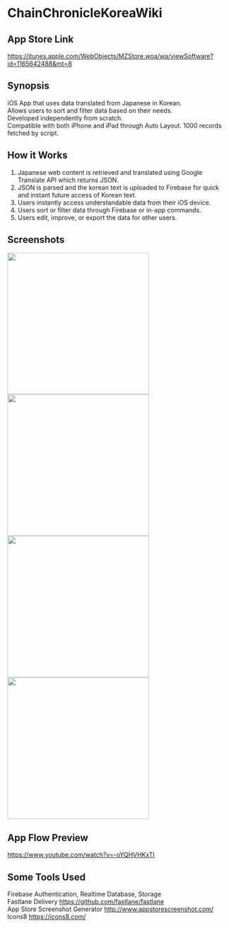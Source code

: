 # ChainChronicleKoreaWiki

## App Store Link  
https://itunes.apple.com/WebObjects/MZStore.woa/wa/viewSoftware?id=1165642488&mt=8  

## Synopsis
iOS App that uses data translated from Japanese in Korean.  
Allows users to sort and filter data based on their needs.  
Developed independently from scratch.  
Compatible with both iPhone and iPad through Auto Layout.
1000 records fetched by script.

## How it Works
1. Japanese web content is retrieved and translated using Google Translate API which returns JSON.
2. JSON is parsed and the korean text is uploaded to Firebase for quick and instant future access of Korean text.
3. Users instantly access understandable data from their iOS device.
4. Users sort or filter data through Firebase or in-app commands. 
5. Users edit, improve, or export the data for other users.

## Screenshots

<img src="https://github.com/jitaek/ChainChronicleKoreaWiki/blob/master/Screenshots/PreviewIntro.png" width="320">
<img src="https://github.com/jitaek/ChainChronicleKoreaWiki/blob/master/Screenshots/PreviewHome.png" width="320">
<img src="https://github.com/jitaek/ChainChronicleKoreaWiki/blob/master/Screenshots/PreviewFilter.png" width="320">
<img src="https://github.com/jitaek/ChainChronicleKoreaWiki/blob/master/Screenshots/PreviewAbility.png" width="320">

## App Flow Preview
https://www.youtube.com/watch?v=-oYQHVHKxTI

## Some Tools Used
Firebase Authentication, Realtime Database, Storage  
Fastlane Delivery https://github.com/fastlane/fastlane  
App Store Screenshot Generator http://www.appstorescreenshot.com/  
Icons8 https://icons8.com/

